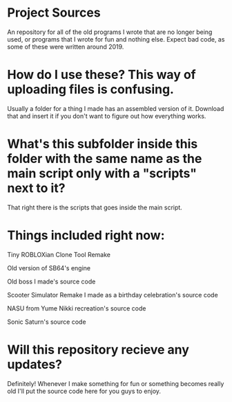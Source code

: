 # Project Sources
An repository for all of the old programs I wrote that are no longer being used, or programs that I wrote for fun and nothing else. Expect bad code, as some of these were written around 2019.

# How do I use these? This way of uploading files is confusing.
Usually a folder for a thing I made has an assembled version of it. Download that and insert it if you don't want to figure out how everything works.

# What's this subfolder inside this folder with the same name as the main script only with a "scripts" next to it?
That right there is the scripts that goes inside the main script.

# Things included right now:
Tiny ROBLOXian Clone Tool Remake

Old version of SB64's engine

Old boss I made's source code

Scooter Simulator Remake I made as a birthday celebration's source code

NASU from Yume Nikki recreation's source code 

Sonic Saturn's source code

# Will this repository recieve any updates?

Definitely! Whenever I make something for fun or something becomes really old I'll put the source code here for you guys to enjoy.
